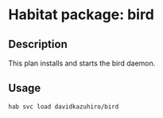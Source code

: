 # Habitat package: bird

## Description

This plan installs and starts the bird daemon.

## Usage

```
hab svc load davidkazuhiro/bird
```
